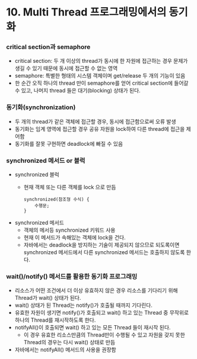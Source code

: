 # 10. Multi Thread 프로그래밍에서의 동기화

### critical section과 semaphore
* critical section: 두 개 이상의 thread가 동시에 한 자원에 접근하는 경우 문제가 생길 수 있기 때문에 동시에 접근할 수 없는 영역
* semaphore: 특별한 형태의 시스템 객체이며 get/release 두 개의 기능이 있음
* 한 순간 오직 하나의 thread 만이 semaphore를 얻어 critical section에 들어갈 수 있고, 나머지 thread 들은 대기(blocking) 상태가 된다.

### 동기화(synchronization)
* 두 개의 thread가 같은 객체에 접근할 경우, 동시에 접근함으로써 오류 발생
* 동기화는 임계 영역에 접근할 경우 공유 자원을 lock하여 다른 thread에 접근을 제어함
* 동기화를 잘못 구현하면 deadlock에 빠질 수 있음

### synchronized 메서드 or 블럭
* synchronized 블럭
  * 현재 객체 또는 다른 객체를 lock 으로 만듬
  
        synchronized(참조형 수식) {
            수행문;
        }
* synchronized 메서드
  * 객체의 메서등 synchronized 키워드 사용
  * 현재 이 메서드가 속해있는 객체에 lock을 건다.
  * 자바에서는 deadlock을 방지하는 기술이 제공되지 않으므로 되도록이면 synchronized 메서드에서 다른 synchronized 메서드는 호출하지 않도록 한다.

### wait()/notify() 메서드를 활용한 동기화 프로그래밍
* 리소스가 어떤 조건에서 더 이상 유효하지 않은 경우 리소스를 기다리기 위해 Thread가 wait() 상태가 된다.
* wait() 상태가 된 Thread는 notify()가 호출될 때까지 기다린다.
* 유효한 자원이 생기면 notify()가 호출되고 wait() 하고 있는 Thread 중 무작위로 하나의 Thread를 재시작하도록 한다.
* notifyAll()이 호출되면 wait() 하고 있는 모든 Thread 들이 재시작 된다.
  * 이 경우 유효한 리소스만큼의 Thread만이 수행될 수 있고 자원을 갖지 못한 Thread의 경우는 다시 wait() 상태로 만듬
* 자바에서는 notifyAll() 메서드의 사용을 권장함
